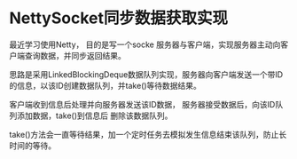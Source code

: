 # NettySocket同步数据获取实现 

最近学习使用Netty， 目的是写一个socke 服务器与客户端，实现服务器主动向客户端查询数据，并同步返回结果。

思路是采用LinkedBlockingDeque数据队列实现，服务器向客户端发送一个带ID的信息，以该ID创建数据队列，并take()等待数据结果。

客户端收到信息后处理并向服务器发送该ID数据， 服务器接受数据后，向该ID队列添加数据，take()到信息后 删除该数据队列。

take()方法会一直等待结果，加一个定时任务去模拟发生信息结束该队列，防止长时间的等待。